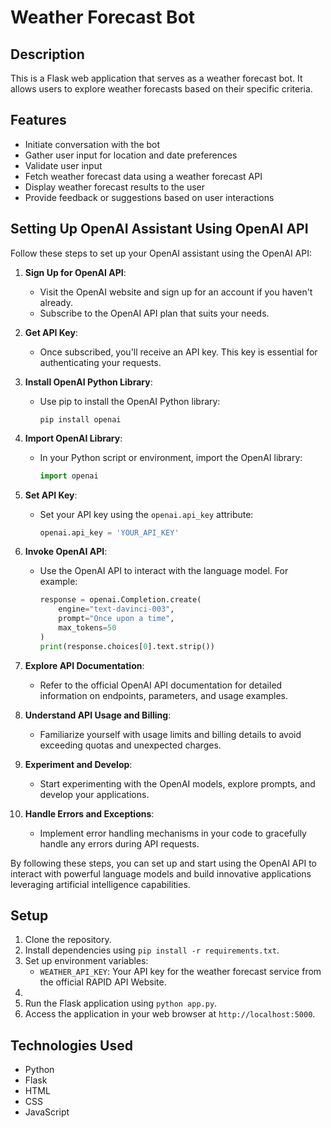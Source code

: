 # Weather Forecast Bot

## Description
This is a Flask web application that serves as a weather forecast bot. It allows users to explore weather forecasts based on their specific criteria.

## Features
- Initiate conversation with the bot
- Gather user input for location and date preferences
- Validate user input
- Fetch weather forecast data using a weather forecast API
- Display weather forecast results to the user
- Provide feedback or suggestions based on user interactions
  
## Setting Up OpenAI Assistant Using OpenAI API

Follow these steps to set up your OpenAI assistant using the OpenAI API:

1. **Sign Up for OpenAI API**:
   - Visit the OpenAI website and sign up for an account if you haven't already.
   - Subscribe to the OpenAI API plan that suits your needs.

2. **Get API Key**:
   - Once subscribed, you'll receive an API key. This key is essential for authenticating your requests.

3. **Install OpenAI Python Library**:
   - Use pip to install the OpenAI Python library:
     ```
     pip install openai
     ```

4. **Import OpenAI Library**:
   - In your Python script or environment, import the OpenAI library:
     ```python
     import openai
     ```

5. **Set API Key**:
   - Set your API key using the `openai.api_key` attribute:
     ```python
     openai.api_key = 'YOUR_API_KEY'
     ```

6. **Invoke OpenAI API**:
   - Use the OpenAI API to interact with the language model. For example:
     ```python
     response = openai.Completion.create(
         engine="text-davinci-003",
         prompt="Once upon a time",
         max_tokens=50
     )
     print(response.choices[0].text.strip())
     ```

7. **Explore API Documentation**:
   - Refer to the official OpenAI API documentation for detailed information on endpoints, parameters, and usage examples.

8. **Understand API Usage and Billing**:
   - Familiarize yourself with usage limits and billing details to avoid exceeding quotas and unexpected charges.

9. **Experiment and Develop**:
   - Start experimenting with the OpenAI models, explore prompts, and develop your applications.

10. **Handle Errors and Exceptions**:
    - Implement error handling mechanisms in your code to gracefully handle any errors during API requests.

By following these steps, you can set up and start using the OpenAI API to interact with powerful language models and build innovative applications leveraging artificial intelligence capabilities.

## Setup
1. Clone the repository.
2. Install dependencies using `pip install -r requirements.txt`.
3. Set up environment variables:
   - `WEATHER_API_KEY`: Your API key for the weather forecast service from the official RAPID API Website.
4. 
4. Run the Flask application using `python app.py`.
5. Access the application in your web browser at `http://localhost:5000`.

## Technologies Used
- Python
- Flask
- HTML
- CSS
- JavaScript

